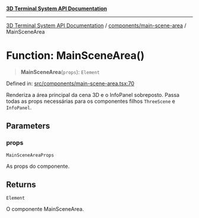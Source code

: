 [**3D Terminal System API Documentation**](../../../README.md)

***

[3D Terminal System API Documentation](../../../README.md) / [components/main-scene-area](../README.md) / MainSceneArea

# Function: MainSceneArea()

> **MainSceneArea**(`props`): `Element`

Defined in: [src/components/main-scene-area.tsx:70](https://github.com/Dicommunitas/ThreeJS_Terminal_3D2/blob/3ee0fc36a3337518d3717231e10fb625cedcf942/src/components/main-scene-area.tsx#L70)

Renderiza a área principal da cena 3D e o InfoPanel sobreposto.
Passa todas as props necessárias para os componentes filhos `ThreeScene` e `InfoPanel`.

## Parameters

### props

`MainSceneAreaProps`

As props do componente.

## Returns

`Element`

O componente MainSceneArea.
